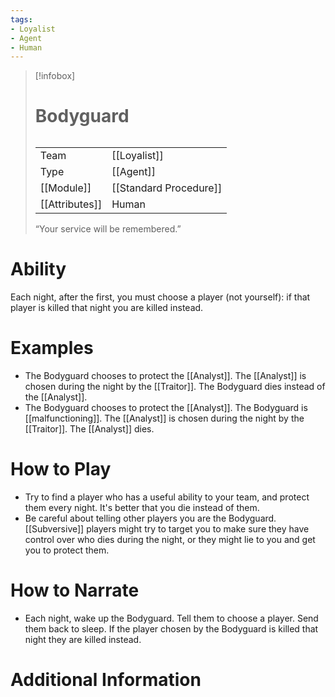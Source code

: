 ```yaml
---
tags:
- Loyalist
- Agent
- Human
---
```

> [!infobox]
> # Bodyguard
> ######
> |  |  |
> | ---- | ---- |
> | Team | [[Loyalist]] |
> | Type | [[Agent]] |
> | [[Module]] | [[Standard Procedure]] |
> | [[Attributes]] | Human |
>  “Your service will be remembered.”
# Ability
Each night, after the first, you must choose a player (not yourself): if that player is killed that night you are killed instead.

# Examples
- The Bodyguard chooses to protect the [[Analyst]]. The [[Analyst]] is chosen during the night by the [[Traitor]]. The Bodyguard dies instead of the [[Analyst]].
- The Bodyguard chooses to protect the [[Analyst]]. The Bodyguard is [[malfunctioning]]. The [[Analyst]] is chosen during the night by the [[Traitor]]. The [[Analyst]] dies.

# How to Play
- Try to find a player who has a useful ability to your team, and protect them every night. It's better that you die instead of them.
- Be careful about telling other players you are the Bodyguard. [[Subversive]] players might try to target you to make sure they have control over who dies during the night, or they might lie to you and get you to protect them.

# How to Narrate
- Each night, wake up the Bodyguard. Tell them to choose a player. Send them back to sleep. If the player chosen by the Bodyguard is killed that night they are killed instead.

# Additional Information
